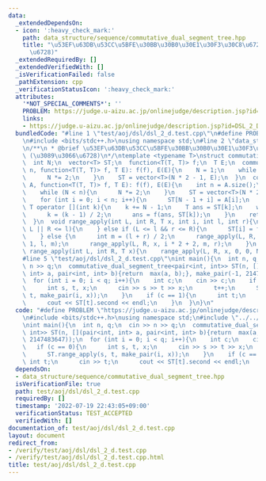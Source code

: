 ```yaml
---
data:
  _extendedDependsOn:
  - icon: ':heavy_check_mark:'
    path: data_structure/sequence/commutative_dual_segment_tree.hpp
    title: "\u53EF\u63DB\u53CC\u5BFE\u30BB\u30B0\u30E1\u30F3\u30C8\u6728 (\u3089\u3066\
      \u6728)"
  _extendedRequiredBy: []
  _extendedVerifiedWith: []
  _isVerificationFailed: false
  _pathExtension: cpp
  _verificationStatusIcon: ':heavy_check_mark:'
  attributes:
    '*NOT_SPECIAL_COMMENTS*': ''
    PROBLEM: https://judge.u-aizu.ac.jp/onlinejudge/description.jsp?id=DSL_2_D
    links:
    - https://judge.u-aizu.ac.jp/onlinejudge/description.jsp?id=DSL_2_D
  bundledCode: "#line 1 \"test/aoj/dsl/dsl_2_d.test.cpp\"\n#define PROBLEM \"https://judge.u-aizu.ac.jp/onlinejudge/description.jsp?id=DSL_2_D\"\
    \n#include <bits/stdc++.h>\nusing namespace std;\n#line 2 \"data_structure/sequence/commutative_dual_segment_tree.hpp\"\
    \n/**\n * @brief \u53EF\u63DB\u53CC\u5BFE\u30BB\u30B0\u30E1\u30F3\u30C8\u6728\
    \ (\u3089\u3066\u6728)\n*/\ntemplate <typename T>\nstruct commutative_dual_segment_tree{\n\
    \  int N;\n  vector<T> ST;\n  function<T(T, T)> f;\n  T E;\n  commutative_dual_segment_tree(int\
    \ n, function<T(T, T)> f, T E): f(f), E(E){\n    N = 1;\n    while (N < n){\n\
    \      N *= 2;\n    }\n    ST = vector<T>(N * 2 - 1, E);\n  }\n  commutative_dual_segment_tree(vector<T>\
    \ A, function<T(T, T)> f, T E): f(f), E(E){\n    int n = A.size();\n    N = 1;\n\
    \    while (N < n){\n      N *= 2;\n    }\n    ST = vector<T>(N * 2 - 1, E);\n\
    \    for (int i = 0; i < n; i++){\n      ST[N - 1 + i] = A[i];\n    }\n  }\n \
    \ T operator [](int k){\n    k += N - 1;\n    T ans = ST[k];\n    while (k > 0){\n\
    \      k = (k - 1) / 2;\n      ans = f(ans, ST[k]);\n    }\n    return ans;\n\
    \  }\n  void range_apply(int L, int R, T x, int i, int l, int r){\n    if (r <=\
    \ L || R <= l){\n    } else if (L <= l && r <= R){\n      ST[i] = f(ST[i], x);\n\
    \    } else {\n      int m = (l + r) / 2;\n      range_apply(L, R, x, i * 2 +\
    \ 1, l, m);\n      range_apply(L, R, x, i * 2 + 2, m, r);\n    }\n  }\n  void\
    \ range_apply(int L, int R, T x){\n    range_apply(L, R, x, 0, 0, N);\n  }\n};\n\
    #line 5 \"test/aoj/dsl/dsl_2_d.test.cpp\"\nint main(){\n  int n, q;\n  cin >>\
    \ n >> q;\n  commutative_dual_segment_tree<pair<int, int>> ST(n, [](pair<int,\
    \ int> a, pair<int, int> b){return  max(a, b);}, make_pair(-1, 2147483647));\n\
    \  for (int i = 0; i < q; i++){\n    int c;\n    cin >> c;\n    if (c == 0){\n\
    \      int s, t, x;\n      cin >> s >> t >> x;\n      t++;\n      ST.range_apply(s,\
    \ t, make_pair(i, x));\n    }\n    if (c == 1){\n      int t;\n      cin >> t;\n\
    \      cout << ST[t].second << endl;\n    }\n  }\n}\n"
  code: "#define PROBLEM \"https://judge.u-aizu.ac.jp/onlinejudge/description.jsp?id=DSL_2_D\"\
    \n#include <bits/stdc++.h>\nusing namespace std;\n#include \"../../../data_structure/sequence/commutative_dual_segment_tree.hpp\"\
    \nint main(){\n  int n, q;\n  cin >> n >> q;\n  commutative_dual_segment_tree<pair<int,\
    \ int>> ST(n, [](pair<int, int> a, pair<int, int> b){return  max(a, b);}, make_pair(-1,\
    \ 2147483647));\n  for (int i = 0; i < q; i++){\n    int c;\n    cin >> c;\n \
    \   if (c == 0){\n      int s, t, x;\n      cin >> s >> t >> x;\n      t++;\n\
    \      ST.range_apply(s, t, make_pair(i, x));\n    }\n    if (c == 1){\n     \
    \ int t;\n      cin >> t;\n      cout << ST[t].second << endl;\n    }\n  }\n}"
  dependsOn:
  - data_structure/sequence/commutative_dual_segment_tree.hpp
  isVerificationFile: true
  path: test/aoj/dsl/dsl_2_d.test.cpp
  requiredBy: []
  timestamp: '2022-07-19 22:43:05+09:00'
  verificationStatus: TEST_ACCEPTED
  verifiedWith: []
documentation_of: test/aoj/dsl/dsl_2_d.test.cpp
layout: document
redirect_from:
- /verify/test/aoj/dsl/dsl_2_d.test.cpp
- /verify/test/aoj/dsl/dsl_2_d.test.cpp.html
title: test/aoj/dsl/dsl_2_d.test.cpp
---
```

